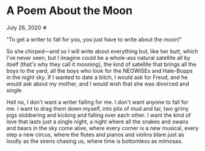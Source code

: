 # A Poem About the Moon

July 26, 2020
❄

"To get a writer to fall for you, you just have to write about the moon!"

So she chirped—and so I will write about everything but,
like her butt, which I've never seen, but I imagine
could be a whole-ass natural satellite all by itself
(that's why they call it mooning),
the kind of satellite that brings all the boys to the yard,
all the boys who look for the NEOWISEs and Hale-Bopps in the night sky.
If I wanted to date a bitch,
I would ask for Freud, and he would ask about my mother,
and I would wish that she was divorced and single.

Hell no, I don't want a writer falling for me.
I don't want anyone to fall for me.
I want to drag them down myself, into pits of mud and tar,
two grimy pigs slobbering and kicking and falling over each other.
I want the kind of love that lasts just a single night,
a night where all the snakes and swans and bears in the sky come alive,
where every corner is a new musical, every step a new circus,
where the flutes and pianos and violins blare just as loudly as the sirens chasing us,
where time is bottomless as mimosas.
